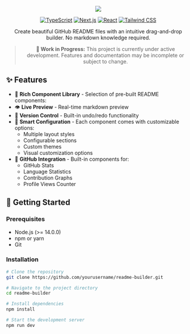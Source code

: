 <div align="center">



<p align="center">
        <img src="https://github.com/Wizxo/AVP/blob/master/screenshot.png"  />
</p>

[![TypeScript](https://img.shields.io/badge/TypeScript-007ACC?style=for-the-badge&logo=typescript&logoColor=white)](https://www.typescriptlang.org/)
[![Next.js](https://img.shields.io/badge/Next.js-000000?style=for-the-badge&logo=next.js&logoColor=white)](https://nextjs.org/)
[![React](https://img.shields.io/badge/React-61DAFB?style=for-the-badge&logo=react&logoColor=black)](https://reactjs.org/)
[![Tailwind CSS](https://img.shields.io/badge/Tailwind-38B2AC?style=for-the-badge&logo=tailwind-css&logoColor=white)](https://tailwindcss.com/)

<p align="center">Create beautiful GitHub README files with an intuitive drag-and-drop builder. No markdown knowledge required.</p>

> **🚧 Work in Progress:** This project is currently under active development. Features and documentation may be incomplete or subject to change.


</div>

## ✨ Features

- 🎨 **Rich Component Library** - Selection of pre-built README components:
- 👁️ **Live Preview** - Real-time markdown preview
- 🔄 **Version Control** - Built-in undo/redo functionality 
- 🎯 **Smart Configuration** - Each component comes with customizable options:
  - Multiple layout styles
  - Configurable sections
  - Custom themes
  - Visual customization options
- 🔧 **GitHub Integration** - Built-in components for:
  - GitHub Stats
  - Language Statistics
  - Contribution Graphs
  - Profile Views Counter


## 🚀 Getting Started

### Prerequisites

- Node.js (>= 14.0.0)
- npm or yarn
- Git

### Installation

```bash
# Clone the repository
git clone https://github.com/yourusername/readme-builder.git

# Navigate to the project directory
cd readme-builder

# Install dependencies
npm install

# Start the development server
npm run dev
```

